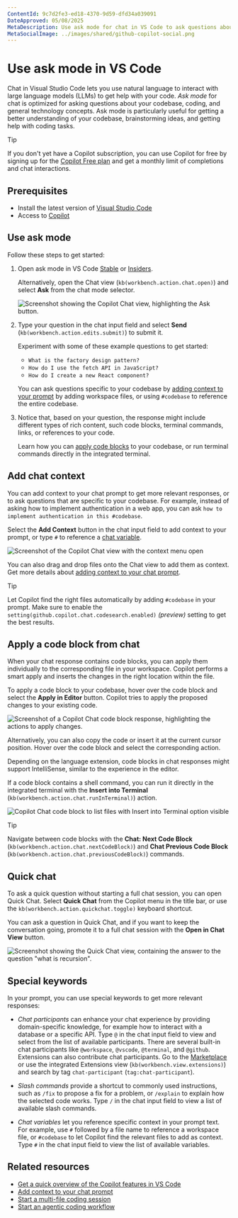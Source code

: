 ```yaml
---
ContentId: 9c7d2fe3-ed18-4370-9d59-dfd34a039091
DateApproved: 05/08/2025
MetaDescription: Use ask mode for chat in VS Code to ask questions about your codebase, coding, and general technology concepts by using natural language.
MetaSocialImage: ../images/shared/github-copilot-social.png
---
```

# Use ask mode in VS Code

Chat in Visual Studio Code lets you use natural language to interact with large language models (LLMs) to get help with your code. _Ask mode_ for chat  is optimized for asking questions about your codebase, coding, and general technology concepts. Ask mode is particularly useful for getting a better understanding of your codebase, brainstorming ideas, and getting help with coding tasks.

> [!TIP]
> If you don't yet have a Copilot subscription, you can use Copilot for free by signing up for the [Copilot Free plan](https://github.com/github-copilot/signup) and get a monthly limit of completions and chat interactions.

## Prerequisites

* Install the latest version of [Visual Studio Code](/download)
* Access to [Copilot](/docs/copilot/setup.md)

## Use ask mode

Follow these steps to get started:

1. Open ask mode in VS Code [Stable](vscode://GitHub.Copilot-Chat/chat?mode=ask) or [Insiders](vscode-insiders://GitHub.Copilot-Chat/chat?mode=ask).

    Alternatively, open the Chat view (`kb(workbench.action.chat.open)`) and select **Ask** from the chat mode selector.

    ![Screenshot showing the Copilot Chat view, highlighting the Ask button.](images/copilot-chat/chat-mode-dropdown.png)

1. Type your question in the chat input field and select **Send** (`kb(workbench.action.edits.submit)`) to submit it.

    Experiment with some of these example questions to get started:

    * `What is the factory design pattern?`
    * `How do I use the fetch API in JavaScript?`
    * `How do I create a new React component?`

    You can ask questions specific to your codebase by [adding context to your prompt](#add-chat-context) by adding workspace files, or using `#codebase` to reference the entire codebase.

1. Notice that, based on your question, the response might include different types of rich content, such code blocks, terminal commands, links, or references to your code.

    Learn how you can [apply code blocks](#apply-a-code-block-from-chat) to your codebase, or run terminal commands directly in the integrated terminal.

## Add chat context

You can add context to your chat prompt to get more relevant responses, or to ask questions that are specific to your codebase. For example, instead of asking how to implement authentication in a web app, you can ask `how to implement authentication in this #codebase`.

Select the **Add Context** button in the chat input field to add context to your prompt, or type `#` to reference a [chat variable](#special-keywords).

![Screenshot of the Copilot Chat view with the context menu open](images/copilot-chat/chat-add-context.png)

You can also drag and drop files onto the Chat view to add them as context. Get more details about [adding context to your chat prompt](/docs/copilot/chat/copilot-chat-context.md).

> [!TIP]
> Let Copilot find the right files automatically by adding `#codebase` in your prompt. Make sure to enable the `setting(github.copilot.chat.codesearch.enabled)` _(preview)_ setting to get the best results.

## Apply a code block from chat

When your chat response contains code blocks, you can apply them individually to the corresponding file in your workspace. Copilot performs a smart apply and inserts the changes in the right location within the file.

To apply a code block to your codebase, hover over the code block and select the **Apply in Editor** button. Copilot tries to apply the proposed changes to your existing code.

![Screenshot of a Copilot Chat code block response, highlighting the actions to apply changes.](images/copilot-chat/copilot-chat-view-code-block-actions.png)

Alternatively, you can also copy the code or insert it at the current cursor position. Hover over the code block and select the corresponding action.

Depending on the language extension, code blocks in chat responses might support IntelliSense, similar to the experience in the editor.

If a code block contains a shell command, you can run it directly in the integrated terminal with the **Insert into Terminal** (`kb(workbench.action.chat.runInTerminal)`) action.

![Copilot Chat code block to list files with Insert into Terminal option visible](images/copilot-chat/run-in-terminal.png)

> [!TIP]
> Navigate between code blocks with the **Chat: Next Code Block** (`kb(workbench.action.chat.nextCodeBlock)`) and **Chat Previous Code Block** (`kb(workbench.action.chat.previousCodeBlock)`) commands.

## Quick chat

To ask a quick question without starting a full chat session, you can open Quick Chat. Select **Quick Chat** from the Copilot menu in the title bar, or use the `kb(workbench.action.quickchat.toggle)` keyboard shortcut.

You can ask a question in Quick Chat, and if you want to keep the conversation going, promote it to a full chat session with the **Open in Chat View** button.

![Screenshot showing the Quick Chat view, containing the answer to the question "what is recursion".](images/copilot-chat/quick-chat-dropdown.png)

## Special keywords

In your prompt, you can use special keywords to get more relevant responses:

* _Chat participants_ can enhance your chat experience by providing domain-specific knowledge, for example how to interact with a database or a specific API. Type `@` in the chat input field to view and select from the list of available participants. There are several built-in chat participants like `@workspace`, `@vscode`, `@terminal`, and `@github`. Extensions can also contribute chat participants. Go to the [Marketplace](https://marketplace.visualstudio.com/search?term=tag%3Achat-participant&target=VSCode&category=All%20categories&sortBy=Relevance) or use the integrated Extensions view (`kb(workbench.view.extensions)`) and search by tag `chat-participant` (`tag:chat-participant`).

* _Slash commands_ provide a shortcut to commonly used instructions, such as `/fix` to propose a fix for a problem, or `/explain` to explain how the selected code works. Type `/` in the chat input field to view a list of available slash commands.

* _Chat variables_ let you reference specific context in your prompt text. For example, use `#` followed by a file name to reference a workspace file, or `#codebase` to let Copilot find the relevant files to add as context. Type `#` in the chat input field to view the list of available variables.

## Related resources

* [Get a quick overview of the Copilot features in VS Code](/docs/copilot/reference/copilot-vscode-features.md)
* [Add context to your chat prompt](/docs/copilot/chat/copilot-chat-context.md)
* [Start a multi-file coding session](/docs/copilot/chat/copilot-edits.md)
* [Start an agentic coding workflow](/docs/copilot/chat/chat-agent-mode.md)
